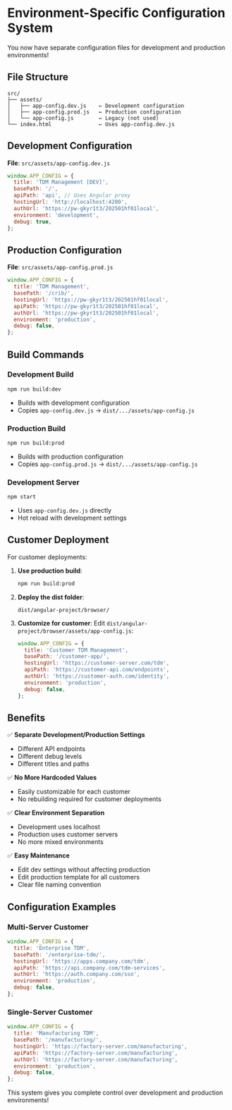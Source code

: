# Environment-Specific Configuration System

You now have separate configuration files for development and production environments!

## File Structure

```
src/
├── assets/
│   ├── app-config.dev.js    ← Development configuration
│   ├── app-config.prod.js   ← Production configuration
│   └── app-config.js        ← Legacy (not used)
└── index.html               ← Uses app-config.dev.js
```

## Development Configuration

**File**: `src/assets/app-config.dev.js`

```javascript
window.APP_CONFIG = {
  title: 'TDM Management [DEV]',
  basePath: '/',
  apiPath: 'api', // Uses Angular proxy
  hostingUrl: 'http://localhost:4200',
  authUrl: 'https://pw-gkyr1t3/202501hf01local',
  environment: 'development',
  debug: true,
};
```

## Production Configuration

**File**: `src/assets/app-config.prod.js`

```javascript
window.APP_CONFIG = {
  title: 'TDM Management',
  basePath: '/crib/',
  hostingUrl: 'https://pw-gkyr1t3/202501hf01local',
  apiPath: 'https://pw-gkyr1t3/202501hf01local',
  authUrl: 'https://pw-gkyr1t3/202501hf01local',
  environment: 'production',
  debug: false,
};
```

## Build Commands

### Development Build

```bash
npm run build:dev
```

- Builds with development configuration
- Copies `app-config.dev.js` → `dist/.../assets/app-config.js`

### Production Build

```bash
npm run build:prod
```

- Builds with production configuration
- Copies `app-config.prod.js` → `dist/.../assets/app-config.js`

### Development Server

```bash
npm start
```

- Uses `app-config.dev.js` directly
- Hot reload with development settings

## Customer Deployment

For customer deployments:

1. **Use production build**:

   ```bash
   npm run build:prod
   ```

2. **Deploy the dist folder**:

   ```
   dist/angular-project/browser/
   ```

3. **Customize for customer**:
   Edit `dist/angular-project/browser/assets/app-config.js`:
   ```javascript
   window.APP_CONFIG = {
     title: 'Customer TDM Management',
     basePath: '/customer-app/',
     hostingUrl: 'https://customer-server.com/tdm',
     apiPath: 'https://customer-api.com/endpoints',
     authUrl: 'https://customer-auth.com/identity',
     environment: 'production',
     debug: false,
   };
   ```

## Benefits

✅ **Separate Development/Production Settings**

- Different API endpoints
- Different debug levels
- Different titles and paths

✅ **No More Hardcoded Values**

- Easily customizable for each customer
- No rebuilding required for customer deployments

✅ **Clear Environment Separation**

- Development uses localhost
- Production uses customer servers
- No more mixed environments

✅ **Easy Maintenance**

- Edit dev settings without affecting production
- Edit production template for all customers
- Clear file naming convention

## Configuration Examples

### Multi-Server Customer

```javascript
window.APP_CONFIG = {
  title: 'Enterprise TDM',
  basePath: '/enterprise-tdm/',
  hostingUrl: 'https://apps.company.com/tdm',
  apiPath: 'https://api.company.com/tdm-services',
  authUrl: 'https://auth.company.com/sso',
  environment: 'production',
  debug: false,
};
```

### Single-Server Customer

```javascript
window.APP_CONFIG = {
  title: 'Manufacturing TDM',
  basePath: '/manufacturing/',
  hostingUrl: 'https://factory-server.com/manufacturing',
  apiPath: 'https://factory-server.com/manufacturing',
  authUrl: 'https://factory-server.com/manufacturing',
  environment: 'production',
  debug: false,
};
```

This system gives you complete control over development and production environments!
